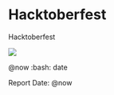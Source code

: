 # Hacktoberfest
Hacktoberfest


<a href="http://thecatapi.com"><img id="kitty" src="http://thecatapi.com/api/images/get?format=src&type=gif" Cache-Control="no-cache"></a>

@now :bash: date

Report Date: @now